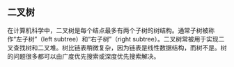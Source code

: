 ## **二叉树**

在计算机科学中，二叉树是每个结点最多有两个子树的树结构。通常子树被称作“左子树”（left subtree）和“右子树”（right subtree）。二叉树常被用于实现二叉查找树和二叉堆。树比链表稍微复杂，因为链表是线性数据结构，而树不是。树的问题很多都可以由广度优先搜索或深度优先搜索解决。
